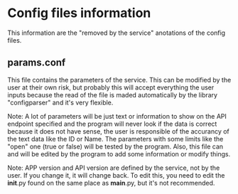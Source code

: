 
# Config files information

This information are the "removed by the service" anotations of the config files.

## params.conf

This file contains the parameters of the service. This can be modified by the user at their own risk, but probably this will accept everything the user inputs because the read of the file is maded automatically by the library "configparser" and it's very flexible.

Note: A lot of parameters will be just text or information to show on the API endpoint specified and the program will never look if the data is correct because it does not have sense, the user is responsible of the accurancy of the text data like the ID or Name. The parameters with some  limits like the "open" one (true or false) will be tested by the program. Also, this file can and will be edited by the program to add some information or modify things.

Note: APP version and API version are defined by the service, not by the user. If you change it, it will change back. To edit this, you need to edit the __init__.py found on the same place as __main__.py, but it's not recommended.